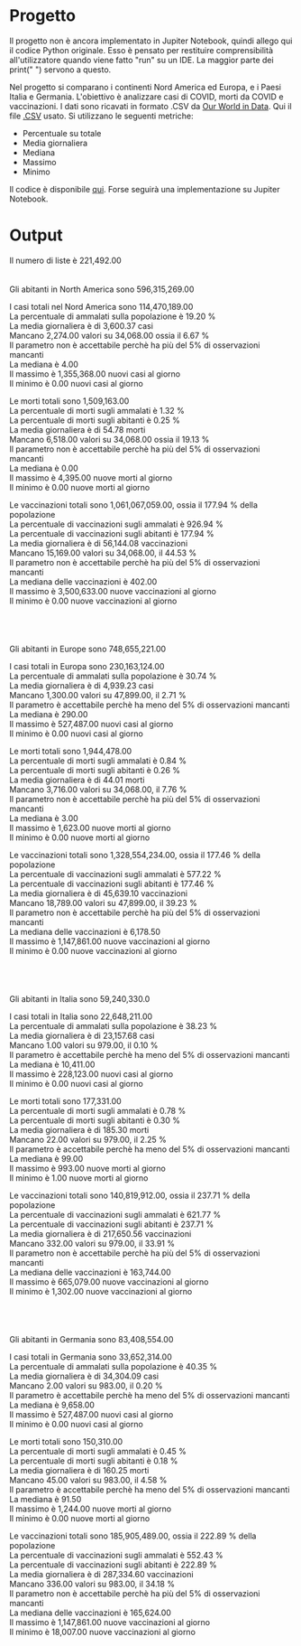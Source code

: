 # Progetto

Il progetto non è ancora implementato in Jupiter Notebook, quindi allego qui il codice Python originale. Esso è pensato per restituire 
comprensibilità all'utilizzatore quando viene fatto "run" su un IDE. La maggior parte dei print(" ") servono a questo.

Nel progetto si comparano i continenti Nord America ed Europa, e i Paesi Italia e Germania. L'obiettivo è analizzare casi di COVID, morti da COVID e vaccinazioni. I dati sono ricavati in formato .CSV da [Our World in Data](https://github.com/owid/covid-19-data/tree/master/public/data). Qui il file [.CSV](https://covid.ourworldindata.org/data/owid-covid-data.csv) usato.
Si utilizzano le seguenti metriche:
- Percentuale su totale
- Media giornaliera
- Mediana
- Massimo 
- Minimo

Il codice è disponibile [qui](https://github.com/stefanogrillo/Data-Analyst---Epicode/blob/4ce6f263d593292d56c8383abf6a352434094716/Week%202/2.4%20Progetto/2.4%20Progetto.py). 
Forse seguirà una implementazione su Jupiter Notebook.

# Output

Il numero di liste è 221,492.00
<br> 
<br>
<br> 
Gli abitanti in North America sono 596,315,269.00
 
I casi totali nel Nord America sono 114,470,189.00<br>
La percentuale di ammalati sulla popolazione è 19.20 %<br>
La media giornaliera è di 3,600.37 casi<br>
Mancano 2,274.00 valori su 34,068.00 ossia il 6.67 %<br>
Il parametro non è accettabile perchè ha più del 5% di osservazioni mancanti<br>
La mediana è 4.00<br>
Il massimo è 1,355,368.00 nuovi casi al giorno<br>
Il minimo è 0.00 nuovi casi al giorno<br>
 
Le morti totali sono 1,509,163.00<br>
La percentuale di morti sugli ammalati è 1.32 %<br>
La percentuale di morti sugli abitanti è 0.25 %<br>
La media giornaliera è di 54.78 morti<br>
Mancano 6,518.00 valori su 34,068.00 ossia il 19.13 %<br>
Il parametro non è accettabile perchè ha più del 5% di osservazioni mancanti<br>
La mediana è 0.00<br>
Il massimo è 4,395.00 nuove morti al giorno<br>
Il minimo è 0.00 nuove morti al giorno<br>
 
Le vaccinazioni totali sono 1,061,067,059.00, ossia il 177.94 % della popolazione<br>
La percentuale di vaccinazioni sugli ammalati è 926.94 %<br>
La percentuale di vaccinazioni sugli abitanti è 177.94 %<br>
La media giornaliera è di 56,144.08 vaccinazioni<br>
Mancano 15,169.00 valori su 34,068.00, il 44.53 %<br>
Il parametro non è accettabile perchè ha più del 5% di osservazioni mancanti<br>
La mediana delle vaccinazioni è 402.00<br>
Il massimo è 3,500,633.00 nuove vaccinazioni al giorno<br>
Il minimo è 0.00 nuove vaccinazioni al giorno<br>
<br> 
<br>
<br> 
<br> 
Gli abitanti in Europe sono 748,655,221.00
 
I casi totali in Europa sono 230,163,124.00<br>
La percentuale di ammalati sulla popolazione è 30.74 %<br>
La media giornaliera è di 4,939.23 casi<br>
Mancano 1,300.00 valori su 47,899.00, il 2.71 %<br>
Il parametro è accettabile perchè ha meno del 5% di osservazioni mancanti<br>
La mediana è 290.00<br>
Il massimo è 527,487.00 nuovi casi al giorno<br>
Il minimo è 0.00 nuovi casi al giorno<br>
 
Le morti totali sono 1,944,478.00<br>
La percentuale di morti sugli ammalati è 0.84 %<br>
La percentuale di morti sugli abitanti è 0.26 %<br>
La media giornaliera è di 44.01 morti<br>
Mancano 3,716.00 valori su 34,068.00, il 7.76 %<br>
Il parametro non è accettabile perchè ha più del 5% di osservazioni mancanti<br>
La mediana è 3.00<br>
Il massimo è 1,623.00 nuove morti al giorno<br>
Il minimo è 0.00 nuove morti al giorno<br>
 
Le vaccinazioni totali sono 1,328,554,234.00, ossia il 177.46 % della popolazione<br>
La percentuale di vaccinazioni sugli ammalati è 577.22 %<br>
La percentuale di vaccinazioni sugli abitanti è 177.46 %<br>
La media giornaliera è di 45,639.10 vaccinazioni<br>
Mancano 18,789.00 valori su 47,899.00, il 39.23 %<br>
Il parametro non è accettabile perchè ha più del 5% di osservazioni mancanti<br>
La mediana delle vaccinazioni è 6,178.50<br>
Il massimo è 1,147,861.00 nuove vaccinazioni al giorno<br>
Il minimo è 0.00 nuove vaccinazioni al giorno<br>
<br>
<br>
<br>
<br>
Gli abitanti in Italia sono 59,240,330.0
 
I casi totali in Italia sono 22,648,211.00<br>
La percentuale di ammalati sulla popolazione è 38.23 %<br>
La media giornaliera è di 23,157.68 casi<br>
Mancano 1.00 valori su 979.00, il 0.10 %<br>
Il parametro è accettabile perchè ha meno del 5% di osservazioni mancanti<br>
La mediana è 10,411.00<br>
Il massimo è 228,123.00 nuovi casi al giorno<br>
Il minimo è 0.00 nuovi casi al giorno<br>
 
Le morti totali sono 177,331.00<br>
La percentuale di morti sugli ammalati è 0.78 %<br>
La percentuale di morti sugli abitanti è 0.30 %<br>
La media giornaliera è di 185.30 morti<br>
Mancano 22.00 valori su 979.00, il 2.25 %<br>
Il parametro è accettabile perchè ha meno del 5% di osservazioni mancanti<br>
La mediana è 99.00<br>
Il massimo è 993.00 nuove morti al giorno<br>
Il minimo è 1.00 nuove morti al giorno<br>
 
Le vaccinazioni totali sono 140,819,912.00, ossia il 237.71 % della popolazione<br>
La percentuale di vaccinazioni sugli ammalati è 621.77 %<br>
La percentuale di vaccinazioni sugli abitanti è 237.71 %<br>
La media giornaliera è di 217,650.56 vaccinazioni<br>
Mancano 332.00 valori su 979.00, il 33.91 %<br>
Il parametro non è accettabile perchè ha più del 5% di osservazioni mancanti<br>
La mediana delle vaccinazioni è 163,744.00<br>
Il massimo è 665,079.00 nuove vaccinazioni al giorno<br>
Il minimo è 1,302.00 nuove vaccinazioni al giorno<br>
<br>
<br>
<br>
<br> 
Gli abitanti in Germania sono 83,408,554.00
 
I casi totali in Germania sono 33,652,314.00<br>
La percentuale di ammalati sulla popolazione è 40.35 %<br>
La media giornaliera è di 34,304.09 casi<br>
Mancano 2.00 valori su 983.00, il 0.20 %<br>
Il parametro è accettabile perchè ha meno del 5% di osservazioni mancanti<br>
La mediana è 9,658.00<br>
Il massimo è 527,487.00 nuovi casi al giorno<br>
Il minimo è 0.00 nuovi casi al giorno<br>
 
Le morti totali sono 150,310.00<br>
La percentuale di morti sugli ammalati è 0.45 %<br>
La percentuale di morti sugli abitanti è 0.18 %<br>
La media giornaliera è di 160.25 morti<br>
Mancano 45.00 valori su 983.00, il 4.58 %<br>
Il parametro è accettabile perchè ha meno del 5% di osservazioni mancanti<br>
La mediana è 91.50<br>
Il massimo è 1,244.00 nuove morti al giorno<br>
Il minimo è 0.00 nuove morti al giorno<br>
 
Le vaccinazioni totali sono 185,905,489.00, ossia il 222.89 % della popolazione<br>
La percentuale di vaccinazioni sugli ammalati è 552.43 %<br>
La percentuale di vaccinazioni sugli abitanti è 222.89 %<br>
La media giornaliera è di 287,334.60 vaccinazioni<br>
Mancano 336.00 valori su 983.00, il 34.18 %<br>
Il parametro non è accettabile perchè ha più del 5% di osservazioni mancanti<br>
La mediana delle vaccinazioni è 165,624.00<br>
Il massimo è 1,147,861.00 nuove vaccinazioni al giorno<br>
Il minimo è 18,007.00 nuove vaccinazioni al giorno<br>
